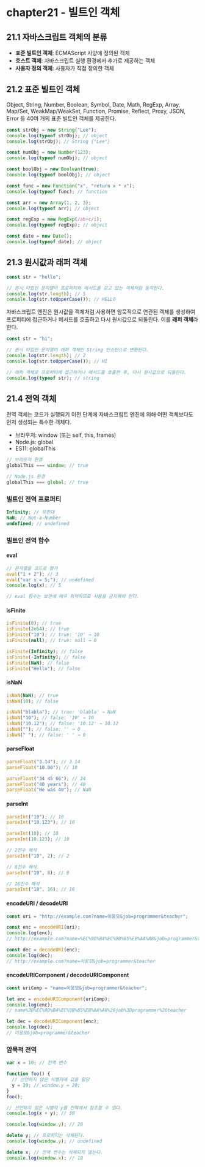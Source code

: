 # chapter21 - 빌트인 객체

## 21.1 자바스크립트 객체의 분류

- **표준 빌트인 객체**: ECMAScript 사양에 정의된 객체
- **호스트 객체**: 자바스크립트 실행 환경에서 추가로 제공하는 객체
- **사용자 정의 객체**: 사용자가 직접 정의한 객체

## 21.2 표준 빌트인 객체

Object, String, Number, Boolean, Symbol, Date, Math, RegExp, Array, Map/Set, WeakMap/WeakSet, Function, Promise, Reflect, Proxy, JSON, Error 등 40여 개의 표준 빌트인 객체를 제공한다.

```javascript
const strObj = new String("Lee");
console.log(typeof strObj); // object
console.log(strObj); // String {"Lee"}

const numObj = new Number(123);
console.log(typeof numObj); // object

const boolObj = new Boolean(true);
console.log(typeof boolObj); // object

const func = new Function("x", "return x * x");
console.log(typeof func); // function

const arr = new Array(1, 2, 3);
console.log(typeof arr); // object

const regExp = new RegExp(/ab+c/i);
console.log(typeof regExp); // object

const date = new Date();
console.log(typeof date); // object
```

## 21.3 원시값과 래퍼 객체

```javascript
const str = "hello";

// 원시 타입인 문자열이 프로퍼티와 메서드를 갖고 있는 객체처럼 동작한다.
console.log(str.length); // 5
console.log(str.toUpperCase()); // HELLO
```

자바스크립트 엔진은 원시값을 객체처럼 사용하면 암묵적으로 연관된 객체를 생성하여 프로퍼티에 접근하거나 메서드를 호출하고 다시 원시값으로 되돌린다. 이를 **래퍼 객체**라 한다.

```javascript
const str = "hi";

// 원시 타입인 문자열이 래퍼 객체인 String 인스턴스로 변환된다.
console.log(str.length); // 2
console.log(str.toUpperCase()); // HI

// 래퍼 객체로 프로퍼티에 접근하거나 메서드를 호출한 후, 다시 원시값으로 되돌린다.
console.log(typeof str); // string
```

## 21.4 전역 객체

전역 객체는 코드가 실행되기 이전 단계에 자바스크립트 엔진에 의해 어떤 객체보다도 먼저 생성되는 특수한 객체다.

- 브라우저: window (또는 self, this, frames)
- Node.js: global
- ES11: globalThis

```javascript
// 브라우저 환경
globalThis === window; // true

// Node.js 환경
globalThis === global; // true
```

### 빌트인 전역 프로퍼티

```javascript
Infinity; // 무한대
NaN; // Not-a-Number
undefined; // undefined
```

### 빌트인 전역 함수

#### eval

```javascript
// 문자열을 코드로 평가
eval("1 + 2"); // 3
eval("var x = 5;"); // undefined
console.log(x); // 5

// eval 함수는 보안에 매우 취약하므로 사용을 금지해야 한다.
```

#### isFinite

```javascript
isFinite(0); // true
isFinite(2e64); // true
isFinite("10"); // true: '10' → 10
isFinite(null); // true: null → 0

isFinite(Infinity); // false
isFinite(-Infinity); // false
isFinite(NaN); // false
isFinite("Hello"); // false
```

#### isNaN

```javascript
isNaN(NaN); // true
isNaN(10); // false

isNaN("blabla"); // true: 'blabla' → NaN
isNaN("10"); // false: '10' → 10
isNaN("10.12"); // false: '10.12' → 10.12
isNaN(""); // false: '' → 0
isNaN(" "); // false: ' ' → 0
```

#### parseFloat

```javascript
parseFloat("3.14"); // 3.14
parseFloat("10.00"); // 10

parseFloat("34 45 66"); // 34
parseFloat("40 years"); // 40
parseFloat("He was 40"); // NaN
```

#### parseInt

```javascript
parseInt("10"); // 10
parseInt("10.123"); // 10

parseInt(10); // 10
parseInt(10.123); // 10

// 2진수 해석
parseInt("10", 2); // 2

// 8진수 해석
parseInt("10", 8); // 8

// 16진수 해석
parseInt("10", 16); // 16
```

#### encodeURI / decodeURI

```javascript
const uri = "http://example.com?name=이웅모&job=programmer&teacher";

const enc = encodeURI(uri);
console.log(enc);
// http://example.com?name=%EC%9D%B4%EC%9B%85%EB%AA%A8&job=programmer&teacher

const dec = decodeURI(enc);
console.log(dec);
// http://example.com?name=이웅모&job=programmer&teacher
```

#### encodeURIComponent / decodeURIComponent

```javascript
const uriComp = "name=이웅모&job=programmer&teacher";

let enc = encodeURIComponent(uriComp);
console.log(enc);
// name%3D%EC%9D%B4%EC%9B%85%EB%AA%A8%26job%3Dprogrammer%26teacher

let dec = decodeURIComponent(enc);
console.log(dec);
// 이웅모&job=programmer&teacher
```

### 암묵적 전역

```javascript
var x = 10; // 전역 변수

function foo() {
  // 선언하지 않은 식별자에 값을 할당
  y = 20; // window.y = 20;
}
foo();

// 선언하지 않은 식별자 y를 전역에서 참조할 수 있다.
console.log(x + y); // 30

console.log(window.y); // 20

delete y; // 프로퍼티는 삭제된다.
console.log(window.y); // undefined

delete x; // 전역 변수는 삭제되지 않는다.
console.log(window.x); // 10
```
